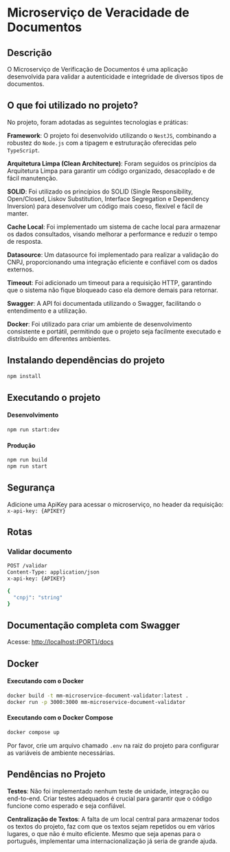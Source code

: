 # Microserviço de Veracidade de Documentos

## Descrição

O Microserviço de Verificação de Documentos é uma aplicação desenvolvida para validar a autenticidade e integridade de diversos tipos de documentos.

## O que foi utilizado no projeto?

No projeto, foram adotadas as seguintes tecnologias e práticas:

**Framework**: O projeto foi desenvolvido utilizando o `NestJS`, combinando a robustez do `Node.js` com a tipagem e estruturação oferecidas pelo `TypeScript`.

**Arquitetura Limpa (Clean Architecture)**: Foram seguidos os princípios da Arquitetura Limpa para garantir um código organizado, desacoplado e de fácil manutenção.

**SOLID**: Foi utilizado os princípios do SOLID (Single Responsibility, Open/Closed, Liskov Substitution, Interface Segregation e Dependency Inversion) para desenvolver um código mais coeso, flexível e fácil de manter.

**Cache Local**: Foi implementado um sistema de cache local para armazenar os dados consultados, visando melhorar a performance e reduzir o tempo de resposta.

**Datasource**: Um datasource foi implementado para realizar a validação do CNPJ, proporcionando uma integração eficiente e confiável com os dados externos.

**Timeout**: Foi adicionado um timeout para a requisição HTTP, garantindo que o sistema não fique bloqueado caso ela demore demais para retornar.

**Swagger**: A API foi documentada utilizando o Swagger, facilitando o entendimento e a utilização.

**Docker**: Foi utilizado para criar um ambiente de desenvolvimento consistente e portátil, permitindo que o projeto seja facilmente executado e distribuído em diferentes ambientes.

## Instalando dependências do projeto

```sh
npm install
```

## Executando o projeto

#### Desenvolvimento

```sh
npm run start:dev
```

#### Produção

```sh
npm run build
npm run start
```

## Segurança

Adicione uma ApiKey para acessar o microserviço, no header da requisição: `x-api-key: {APIKEY}`

## Rotas

### Validar documento

```sh
POST /validar
Content-Type: application/json
x-api-key: {APIKEY}

{
  "cnpj": "string"
}
```

## Documentação completa com Swagger

Acesse: [http://localhost:{PORT}/docs](http://localhost:{PORT}/docs)

## Docker

#### Executando com o Docker

```sh
docker build -t mm-microservice-document-validator:latest .
docker run -p 3000:3000 mm-microservice-document-validator
```

#### Executando com o Docker Compose

```sh
docker compose up
```

Por favor, crie um arquivo chamado `.env` na raiz do projeto para configurar as variáveis de ambiente necessárias.

## Pendências no Projeto

**Testes**: Não foi implementado nenhum teste de unidade, integração ou end-to-end. Criar testes adequados é crucial para garantir que o código funcione como esperado e seja confiável.

**Centralização de Textos**: A falta de um local central para armazenar todos os textos do projeto, faz com que os textos sejam repetidos ou  em vários lugares, o que não é muito eficiente. Mesmo que seja apenas para o português, implementar uma internacionalização já seria de grande ajuda.
